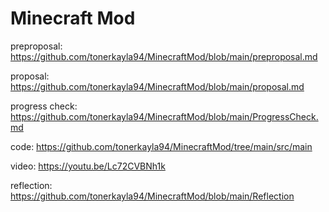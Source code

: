 # Minecraft Mod

preproposal: https://github.com/tonerkayla94/MinecraftMod/blob/main/preproposal.md 

proposal: https://github.com/tonerkayla94/MinecraftMod/blob/main/proposal.md

progress check: https://github.com/tonerkayla94/MinecraftMod/blob/main/ProgressCheck.md

code: https://github.com/tonerkayla94/MinecraftMod/tree/main/src/main

video: https://youtu.be/Lc72CVBNh1k

reflection: https://github.com/tonerkayla94/MinecraftMod/blob/main/Reflection
